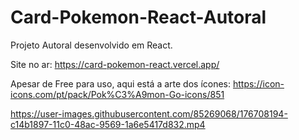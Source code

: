 # Card-Pokemon-React-Autoral
 
Projeto Autoral desenvolvido em React.

Site no ar: https://card-pokemon-react.vercel.app/


Apesar de Free para uso, aqui está a arte dos ícones: https://icon-icons.com/pt/pack/Pok%C3%A9mon-Go-icons/851


https://user-images.githubusercontent.com/85269068/176708194-c14b1897-11c0-48ac-9569-1a6e5417d832.mp4

